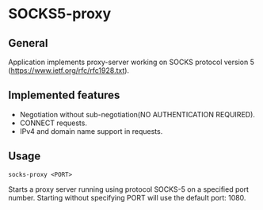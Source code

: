 # SOCKS5-proxy

General
----

Application implements proxy-server working on SOCKS protocol version 5
(https://www.ietf.org/rfc/rfc1928.txt).

Implemented features
----

- Negotiation without sub-negotiation(NO AUTHENTICATION REQUIRED).
- CONNECT requests.
- IPv4 and domain name support in requests.

Usage
----
    socks-proxy <PORT>
Starts a proxy server running using protocol SOCKS-5 on a specified port number.
Starting without specifying PORT will use the default port: 1080.


